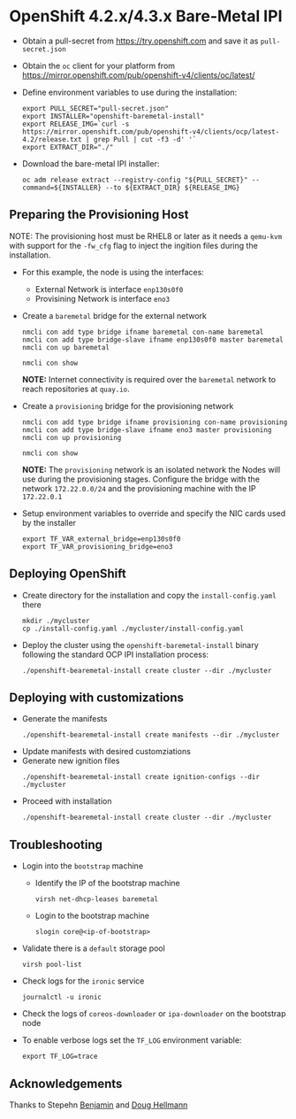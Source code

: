 # OpenShift 4.2.x/4.3.x Bare-Metal IPI

- Obtain a pull-secret from https://try.openshift.com and save it as `pull-secret.json`
- Obtain the `oc` client for your platform from https://mirror.openshift.com/pub/openshift-v4/clients/oc/latest/

- Define environment variables to use during the installation:
    ```
    export PULL_SECRET="pull-secret.json"
    export INSTALLER="openshift-baremetal-install"
    export RELEASE_IMG=`curl -s https://mirror.openshift.com/pub/openshift-v4/clients/ocp/latest-4.2/release.txt | grep Pull | cut -f3 -d' '`
    export EXTRACT_DIR="./"
    ```
- Download the bare-metal IPI installer:
    ```
    oc adm release extract --registry-config "${PULL_SECRET}" --command=${INSTALLER} --to ${EXTRACT_DIR} ${RELEASE_IMG}
    ```

## Preparing the Provisioning Host

NOTE: The provisioning host must be RHEL8 or later as it needs a `qemu-kvm` with support for the `-fw_cfg` flag to inject the ingition files during the installation.

- For this example, the node is using the interfaces:
  - External Network is interface `enp130s0f0`
  - Provisining Network is interface `eno3`


- Create a `baremetal` bridge for the external network
    ```
    nmcli con add type bridge ifname baremetal con-name baremetal
    nmcli con add type bridge-slave ifname enp130s0f0 master baremetal
    nmcli con up baremetal

    nmcli con show
    ```
    **NOTE:** Internet connectivity is required over the `baremetal` network to reach repositories at `quay.io`.


- Create a `provisioning` bridge for the provisioning network
    ```
    nmcli con add type bridge ifname provisioning con-name provisioning
    nmcli con add type bridge-slave ifname eno3 master provisioning
    nmcli con up provisioning

    nmcli con show
    ```
    **NOTE:** The `provisioning` network is an isolated network the Nodes will use during the provisioning stages. Configure the bridge with the network `172.22.0.0/24` and the provisioning machine with the IP `172.22.0.1`

- Setup environment variables to override and specify the NIC cards used by the installer
    ```
    export TF_VAR_external_bridge=enp130s0f0
    export TF_VAR_provisioning_bridge=eno3
    ```

## Deploying OpenShift
- Create directory for the installation and copy the `install-config.yaml` there
    ```
    mkdir ./mycluster
    cp ./install-config.yaml ./mycluster/install-config.yaml
    ```
- Deploy the cluster using the `openshift-baremetal-install` binary following the standard OCP IPI installation process:
    ```
    ./openshift-bearemetal-install create cluster --dir ./mycluster
    ```

## Deploying with customizations

- Generate the manifests
    ```
    ./openshift-bearemetal-install create manifests --dir ./mycluster
    ```
- Update manifests with desired customziations
- Generate new ignition files
    ```
    ./openshift-bearemetal-install create ignition-configs --dir ./mycluster
    ```
- Proceed with installation
    ```
    ./openshift-bearemetal-install create cluster --dir ./mycluster
    ```

## Troubleshooting

- Login into the `bootstrap` machine
  - Identify the IP of the bootstrap machine
      ```
      virsh net-dhcp-leases baremetal
      ```
  - Login to the bootstrap machine
      ```
      slogin core@<ip-of-bootstrap>
      ```

- Validate there is a `default` storage pool
  ```
  virsh pool-list
  ```

- Check logs for the `ironic` service
    ```
    journalctl -u ironic
    ```

- Check the logs of `coreos-downloader` or `ipa-downloader` on the bootstrap node

- To enable verbose logs set the `TF_LOG` environment variable:
    ```
    export TF_LOG=trace
    ```


## Acknowledgements

Thanks to Stepehn [Benjamin](https://github.com/stbenjam) and [Doug Hellmann](https://github.com/dhellmann)